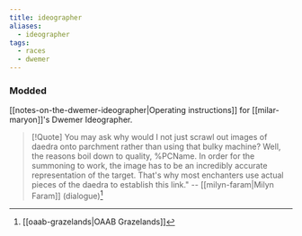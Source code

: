```yaml
---
title: ideographer
aliases:
  - ideographer
tags:
  - races
  - dwemer
---
```

### Modded
[[notes-on-the-dwemer-ideographer|Operating instructions]] for [[milar-maryon]]'s Dwemer Ideographer.

> [!Quote]
> You may ask why would I not just scrawl out images of daedra onto parchment rather than using that bulky machine? Well, the reasons boil down to quality, %PCName. In order for the summoning to work, the image has to be an incredibly accurate representation of the target. That's why most enchanters use actual pieces of the daedra to establish this link."
> -- [[milyn-faram|Milyn Faram]] (dialogue)[^1]

[^1]: [[oaab-grazelands|OAAB Grazelands]]